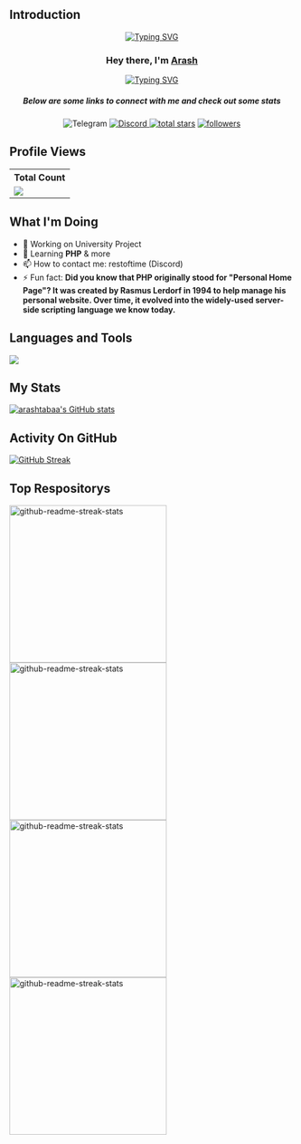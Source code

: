 ## Introduction

<p align="center">
<a href="https://github.com/arashtabaa"><img src="https://readme-typing-svg.demolab.com?font=Playfair+Display&size=25&pause=1000&color=4493F8&center=true&vCenter=true&random=false&width=700&height=45&lines=Software+engineering+student;Trying+to+expand+my+programming+skills;Building+with+C%23+and+PHP" alt="Typing SVG" /></a>
</p>

<h3 align="center">Hey there, I'm <a href="https://github.com/arashtabaa">Arash</a></h3>
<p align="center"><a href="https://github.com/arashtabaa"><img src="https://readme-typing-svg.demolab.com?font=Playfair+Display&size=21&pause=999999999&color=F7F7F7&center=true&vCenter=true&random=false&width=700&height=45&lines=Code+enthusiast+on+a+journey+to+master+the+digital+realm+%F0%9F%9A%80" alt="Typing SVG" /></a>
</p>

<h5 align="center">Below are some links to connect with me and check out some stats</h5>
<p align="center"><img alt="Telegram" src="https://img.shields.io/badge/Telegram-qrtes-236AD3?style=for-the-badge&link=https%3A%2F%2Ft.me%2Fqrtes">
<a href="https://discord.gg/restoftime"><img alt="Discord" title="Discord" src="https://img.shields.io/badge/-Discord-7289DA?style=for-the-badge&logo=discord&logoColor=white"/></a><a href="https://github.com/arashtabaa?tab=repositories&sort=stargazers">
    <img alt="total stars" title="Total stars on GitHub" src="https://custom-icon-badges.demolab.com/github/stars/arashtabaa?color=B8B92B&style=for-the-badge&labelColor=959532&logo=star"/></a>
   <a href="https://github.com/arashtabaa"><img alt="followers" title="Follow me on Github" src="https://img.shields.io/github/followers/arashtabaa?color=236ad3&style=for-the-badge&logo=github&label=Follow"/></a>
</p>

## Profile Views

  <table>
    <tr>
      <th>Total Count</th>
    </tr>
    <tr>
      <td>
         <a href="https://github.com/arashtabaa"> <img src="https://komarev.com/ghpvc/?username=arashtabaa&style=for-the-badge&color=236AD3"> </a>
      </td>
    </tr>
  </table>

## What I'm Doing

- 🔭 Working on University Project
- 🌱 Learning **PHP** & more
- 📫 How to contact me: restoftime (Discord)
- ⚡ Fun fact: **Did you know that PHP originally stood for "Personal Home Page"? It was created by Rasmus Lerdorf in 1994 to help manage his personal website. Over time, it evolved into the widely-used server-side scripting language we know today.**

## Languages and Tools

<p align="left"> <a href="https://github.com/arashtabaa"><img src="https://skillicons.dev/icons?i=visualstudio,cs,vscode,php"> </a> </p>

## My Stats

[![arashtabaa's GitHub stats](https://github-readme-stats.vercel.app/api?username=arashtabaa&show_icons=true&theme=github_dark)](https://github.com/arashtabaa)

## Activity On GitHub
<p align="left">
  <a href="https://github.com/arashtabaa"><img src="http://github-readme-streak-stats.herokuapp.com?user=arashtabaa&theme=github-dark&border=E4E2E2&ring=4C8EDA&stroke=E4E2E2&dates=E4E2E2&sideLabels=549EF2" alt="GitHub Streak" /></a>
</p>

## Top Respositorys
  <p align="left">
<a href="https://github.com/arashtabaa/DataArrayApp"><img width="278" src="https://denvercoder1-github-readme-stats.vercel.app/api/pin/?username=arashtabaa&repo=DataArrayApp&theme=github-dark&bg_color=0D1117&title_color=F9F9FA&text_color=909193&hide_border=false&border_color=E4E2E2&icon_color=1F6FEB&show_icons=true" alt="github-readme-streak-stats"></a>
     <a href="https://github.com/arashtabaa/Stack-QueueApp"><img width="278" src="https://denvercoder1-github-readme-stats.vercel.app/api/pin/?username=arashtabaa&repo=Stack-QueueApp&theme=github-dark&bg_color=0D1117&title_color=F9F9FA&text_color=909193&hide_border=false&border_color=E4E2E2&icon_color=1F6FEB&show_icons=true" alt="github-readme-streak-stats"></a>
<a href="https://github.com/arashtabaa/General-Tree"><img width="278" src="https://denvercoder1-github-readme-stats.vercel.app/api/pin/?username=arashtabaa&repo=General-Tree&theme=github-dark&bg_color=0D1117&title_color=F9F9FA&text_color=909193&hide_border=false&border_color=E4E2E2&icon_color=1F6FEB&show_icons=true" alt="github-readme-streak-stats"></a>
<a href="https://github.com/arashtabaa/ATM-Queue"><img width="278" src="https://denvercoder1-github-readme-stats.vercel.app/api/pin/?username=arashtabaa&repo=ATM-Queue&theme=github-dark&bg_color=0D1117&title_color=F9F9FA&text_color=909193&hide_border=false&border_color=E4E2E2&icon_color=1F6FEB&show_icons=true" alt="github-readme-streak-stats"></a>
  </p>

